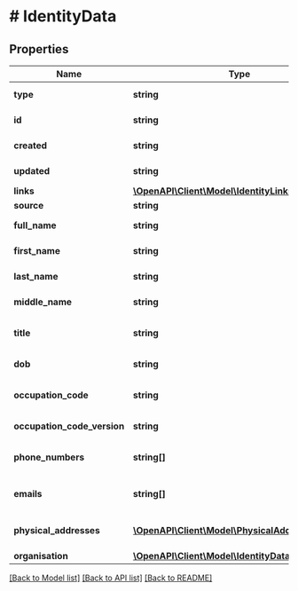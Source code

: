 # # IdentityData

## Properties

Name | Type | Description | Notes
------------ | ------------- | ------------- | -------------
**type** | **string** | Type, always \&quot;identity\&quot;. |
**id** | **string** | Identity identification. |
**created** | **string** | Created date of the identity. |
**updated** | **string** | Created date of the identity. |
**links** | [**\OpenAPI\Client\Model\IdentityLinks**](IdentityLinks.md) |  |
**source** | **string** | Data source. | [optional]
**full_name** | **string** | FullName of the identity owner. | [optional]
**first_name** | **string** | FirstName of the identity owner. | [optional]
**last_name** | **string** | LastName of the identity owner. | [optional]
**middle_name** | **string** | MiddleName of the identity owner. | [optional]
**title** | **string** | Title is the prefix to the name of the identity owner. | [optional]
**dob** | **string** | Date of birth of the identity owner. | [optional]
**occupation_code** | **string** | Code relating to the occupation held by the identity owner. | [optional]
**occupation_code_version** | **string** | Occupation Code Version. | [optional]
**phone_numbers** | **string[]** | List of phone numbers of the identity owner. | [optional]
**emails** | **string[]** | List of email addresses of the identity owner. | [optional]
**physical_addresses** | [**\OpenAPI\Client\Model\PhysicalAddressData[]**](PhysicalAddressData.md) | List of physical addresses of the identity owner. | [optional]
**organisation** | [**\OpenAPI\Client\Model\IdentityDataOrganisation**](IdentityDataOrganisation.md) |  | [optional]

[[Back to Model list]](../../README.md#models) [[Back to API list]](../../README.md#endpoints) [[Back to README]](../../README.md)

